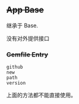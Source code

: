 ## ~~App Base~~

继承于 Base.

没有对外提供接口

### ~~Gemfile Entry~~

```
github
new
path
version
```

上面的方法都不能直接使用。

